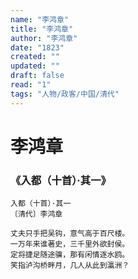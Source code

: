 ```yaml
---
name: "李鸿章"
title: "李鸿章"
author: "李鸿章"
date: "1823"
created: ""
updated: ""
draft: false
read: "1"
tags: "人物/政客/中国/清代"
---
```


# 李鸿章

### 《入都（十首）·其一》
```
入都（十首）·其一
〔清代〕李鸿章

丈夫只手把吴钩，意气高于百尺楼。
一万年来谁著史，三千里外欲封侯。
定将捷足随途骥，那有闲情逐水鸥。
笑指泸沟桥畔月，几人从此到瀛洲？
```
